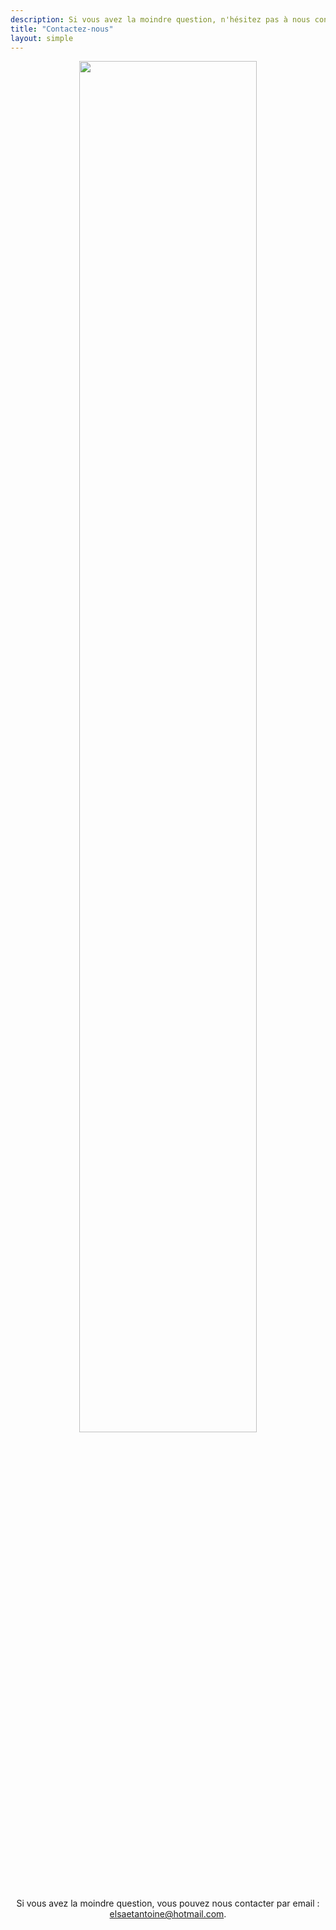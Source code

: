 ```yaml
---
description: Si vous avez la moindre question, n'hésitez pas à nous contacter.
title: "Contactez-nous"
layout: simple
---
```


<center>
<img src="/photo/barbaracox/DSC_5207.jpg" alt="" width="75%">

Si vous avez la moindre question, vous pouvez nous contacter par email : [elsaetantoine@hotmail.com](mailto:elsaetantoine@hotmail.com).
</center>
